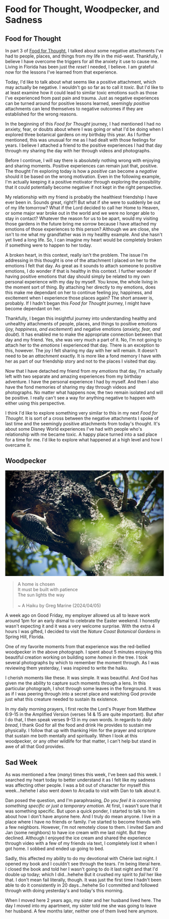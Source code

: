# Food for Thought, Woodpecker, and Sadness

## Food for Thought

In part 3 of [Food for Thought](../03/31_my-path-food-for-thought-and-love#food-for-thought), I talked about some negative attachments I've had to people, places, and things from my life in the mid-west. Thankfully, I believe I have overcome the triggers for all the anxiety it use to cause me. Living in Florida has been just the *reset* I needed, I believe. I am grateful now for the lessons I've learned from that experience.

Today, I'd like to talk about what seems like a positive attachment, which may actually be negative. I wouldn't go so far as to call it *toxic*. But I'd like to at least examine how it could lead to similar toxic emotions such as those I've experienced from past pain and trauma. Just as negative experiences can be turned around for positive lessons learned, seemingly *positive* attachments can lend themselves to negative outcomes if they are established for the wrong reasons.

In the beginning of this *Food for Thought* journey, I had mentioned I had no anxiety, fear, or doubts about where I was going or what I'd be doing when I explored three botanical gardens on my birthday this year. As I further mentioned, this was unusual for me as I had dealt with those feelings for years. I believe I attached a friend to the positive experiences I had that day through my sharing the day with her through videos and photographs.

Before I continue, I will say there is absolutely nothing wrong with enjoying and sharing moments. Positive experiences can remain just that, positive. The thought I'm exploring today is how a *positive* can become a *negative* should it be based on the wrong motivation. Even in the following example, I'm actually keeping it a positive motivator through exploring the possibility that it could potentially become negative if not kept in the right perspective.

My relationship with my friend is probably the healthiest friendship I have ever been in. Sounds great, right?! But what if she were to suddenly be out of my life tomorrow? What if the Lord decided to call her Home to Heaven, or some major war broke out in the world and we were no longer able to stay in contact? Whatever the reason for us to be apart, would my visiting those gardens in the future bring me sorrow because I have attached my emotions of those experiences to this person? Although we are close, she isn't to me what my grandfather was in my healthy example. And she hasn't yet lived a long life. So, I can imagine my heart would be completely broken if something were to happen to her today.

A broken heart, in this context, really isn't the problem. The issue I'm addressing in this thought is one of the attachment I placed on her to the emotions I felt that day. As great as it sounds to attach someone to positive emotions, I do wonder if that is healthy in this context. I further wonder if having positive emotions that day should simply be related to my own personal experience with my day by myself. You know, the whole living in the moment sort of thing. By attaching her directly to my emotions, does this make me dependant on her to continue feeling joy, happiness, and excitement when I experience those places again? The short answer is, probably. If I hadn't began this *Food for Thought* journey, I might have become dependant on her.

Thankfully, I began this insightful journey into understanding healthy and unhealthy attachments of people, places, and things to positive emotions (*joy, happiness, and excitement*) and negative emotions (*anxiety, fear, and doubt*). It has enabled me to make the appropriate connection between that day and my friend. Yes, she was very much a part of it. No, I'm not going to attach her to the *emotions* I experienced that day. There is an exception to this, however. The joy I felt sharing my day with her will remain. It doesn't need to be an *attachment* exactly. It is more like a fond memory I have with her as part of our friendship story and not to the places I visited that day.

Now that I have detached my friend from my *emotions* that day, I'm actually left with two separate and amazing experiences from my birthday adventure. I have the personal experience I had by myself. And then I also have the fond memories of sharing my day through videos and photographs. No matter what happens now, the two remain isolated and will be positive. I really can't see a way for anything negative to happen with either using this perspective.

I think I'd like to explore something very similar to this in my next *Food for Thought*. It is sort of a cross between the negative attachments I spoke of last time and the seemingly positive attachments from today's thought. It's about some Disney World experiences I've had with people who's relationship with me became toxic. A happy place turned into a sad place for a time for me. I'd like to explore what happened at a high level and how I overcame it.

## Woodpecker

![Woodpecker on a tree](./img/DSC01483.jpeg)

> A home is chosen\
> It must be built with patience\
> The sun lights the way\
\
> ~ A Haiku by Greg Marine (2024/04/05)

A week ago on Good Friday, my employer allowed us all to leave work around 1pm for an early dismal to celebrate the Easter weekend. I honestly wasn't expecting it and it was a very welcome surprise. With the extra 4 hours I was gifted, I decided to visit the *Nature Coast Botanical Gardens* in Spring Hill, Florida.

One of my favorite moments from that experience was the red-bellied woodpecker in the above photograph. I spent about 5 minutes enjoying this beautiful creation working on building some *homes* in the tree. I took several photographs by which to remember the moment through. As I was reviewing them yesterday, I was inspired to write the haiku.

I cherish moments like these. It was simple. It was beautiful. And God has given me the ability to capture such moments through a lens. In this particular photograph, I shot through some leaves in the foreground. It was as if I was peering through into a secret place and watching God provide just what this creature needed to sustain its existence.

In my daily morning prayers, I first recite the Lord's Prayer from Matthew 6:9-15 in the Amplified Version (verses 14 & 15 are quite important). But after I do that, I then speak verses 9-13 in my own words. In regards to *daily bread*, I thank God for all the food and drink He provides to sustain me physically. I follow that up with thanking Him for the prayer and scripture that sustain me both mentally and spiritually. When I look at this woodpecker, or any other wildlife for that matter, I can't help but stand in awe of all that God provides.

## Sad Week

As was mentioned a few (*many*) times this week, I've been sad this week. I searched my heart today to better understand it as I felt like my sadness was affecting other people. I was a bit out of character for myself this week...hehehe I also went down to Arcadia to visit with Dan to talk about it.

Dan posed the question, and I'm paraphrasing, *Do you feel it is concerning something specific or just a temporary emotion.* At first, I wasn't sure that it was something specific. But upon a quick ponder, I started to talk to him about how I don't have anyone here. And I truly do mean anyone. I live in a place where I have no friends or family. I've started to become friends with a few neighbors. However, I'm not remotely close to them. I invited Sam and Jan (some neighbors) to have ice cream with me last night. But they declined. Although I enjoyed the ice cream and shared the experience through video with a few of my friends via text, I completely lost it when I got home. I sobbed and ended up going to bed.

Sadly, this affected my ability to do my devotional with Chérie last night. I opened my book and I couldn't see through the tears. I'm being literal here. I closed the book and told her I wasn't going to do it last night and that I'd double up today; which I did...hehehe But it crushed my spirit to *fail* her like that. I don't mean fail literally, though. It was just the first time I hadn't been able to do it consistently in 20 days...hehehe So I committed and followed through with doing yesterday's and today's this morning.

When I moved here 2 years ago, my sister and her husband lived here. The day I moved into my apartment, my sister told me she was going to leave her husband. A few months later, neither one of them lived here anymore.
